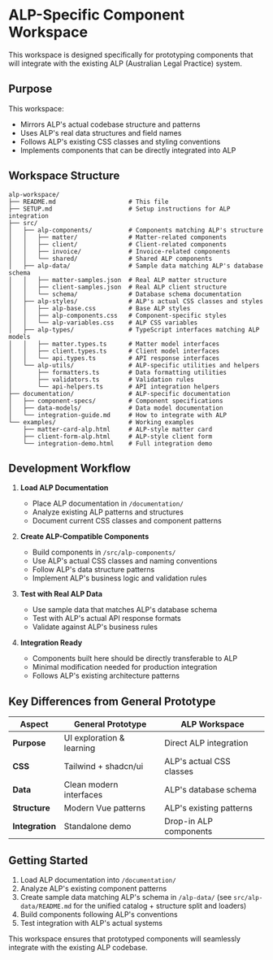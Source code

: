# ALP-Specific Component Workspace

This workspace is designed specifically for prototyping components that will integrate with the existing ALP (Australian Legal Practice) system.

## Purpose

This workspace:
- Mirrors ALP's actual codebase structure and patterns
- Uses ALP's real data structures and field names
- Follows ALP's existing CSS classes and styling conventions
- Implements components that can be directly integrated into ALP

## Workspace Structure

```
alp-workspace/
├── README.md                    # This file
├── SETUP.md                     # Setup instructions for ALP integration
├── src/
│   ├── alp-components/          # Components matching ALP's structure
│   │   ├── matter/              # Matter-related components
│   │   ├── client/              # Client-related components
│   │   ├── invoice/             # Invoice-related components
│   │   └── shared/              # Shared ALP components
│   ├── alp-data/                # Sample data matching ALP's database schema
│   │   ├── matter-samples.json  # Real ALP matter structure
│   │   ├── client-samples.json  # Real ALP client structure
│   │   └── schema/              # Database schema documentation
│   ├── alp-styles/              # ALP's actual CSS classes and styles
│   │   ├── alp-base.css         # Base ALP styles
│   │   ├── alp-components.css   # Component-specific styles
│   │   └── alp-variables.css    # ALP CSS variables
│   ├── alp-types/               # TypeScript interfaces matching ALP models
│   │   ├── matter.types.ts      # Matter model interfaces
│   │   ├── client.types.ts      # Client model interfaces
│   │   └── api.types.ts         # API response interfaces
│   └── alp-utils/               # ALP-specific utilities and helpers
│       ├── formatters.ts        # Data formatting utilities
│       ├── validators.ts        # Validation rules
│       └── api-helpers.ts       # API integration helpers
├── documentation/               # ALP-specific documentation
│   ├── component-specs/         # Component specifications
│   ├── data-models/             # Data model documentation
│   └── integration-guide.md     # How to integrate with ALP
└── examples/                    # Working examples
    ├── matter-card-alp.html     # ALP-style matter card
    ├── client-form-alp.html     # ALP-style client form
    └── integration-demo.html    # Full integration demo
```

## Development Workflow

1. **Load ALP Documentation**
   - Place ALP documentation in `/documentation/`
   - Analyze existing ALP patterns and structures
   - Document current CSS classes and component patterns

2. **Create ALP-Compatible Components**
   - Build components in `/src/alp-components/`
   - Use ALP's actual CSS classes and naming conventions
   - Follow ALP's data structure patterns
   - Implement ALP's business logic and validation rules

3. **Test with Real ALP Data**
   - Use sample data that matches ALP's database schema
   - Test with ALP's actual API response formats
   - Validate against ALP's business rules

4. **Integration Ready**
   - Components built here should be directly transferable to ALP
   - Minimal modification needed for production integration
   - Follows ALP's existing architecture patterns

## Key Differences from General Prototype

| Aspect | General Prototype | ALP Workspace |
|--------|------------------|---------------|
| **Purpose** | UI exploration & learning | Direct ALP integration |
| **CSS** | Tailwind + shadcn/ui | ALP's actual CSS classes |
| **Data** | Clean modern interfaces | ALP's database schema |
| **Structure** | Modern Vue patterns | ALP's existing patterns |
| **Integration** | Standalone demo | Drop-in ALP components |

## Getting Started

1. Load ALP documentation into `/documentation/`
2. Analyze ALP's existing component patterns
3. Create sample data matching ALP's schema in `/alp-data/` (see `src/alp-data/README.md` for the unified catalog + structure split and loaders)
4. Build components following ALP's conventions
5. Test integration with ALP's actual systems

This workspace ensures that prototyped components will seamlessly integrate with the existing ALP codebase.

